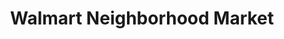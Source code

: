 ---
title: "Walmart Neighborhood Market"
url: /killeen/walmart-neighborhood-market/
shop: supermarket
---